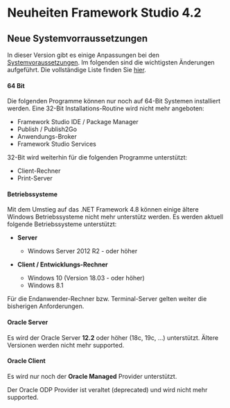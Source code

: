 # Neuheiten Framework Studio 4.2

## Neue Systemvorraussetzungen

In dieser Version gibt es einige Anpassungen bei den [Systemvoraussetzungen](xref:system-requirements). Im folgenden sind die wichtigsten Änderungen aufgeführt. Die vollständige Liste finden Sie [hier](xref:system-requirements).

#### 64 Bit

Die folgenden Programme können nur noch auf 64-Bit Systemen installiert werden. Eine 32-Bit Installations-Routine wird nicht mehr angeboten:

* Framework Studio IDE / Package Manager
* Publish / Publish2Go
* Anwendungs-Broker
* Framework Studio Services

32-Bit wird weiterhin für die folgenden Programme unterstützt:

* Client-Rechner
* Print-Server

#### Betriebssysteme

Mit dem Umstieg auf das .NET Framework 4.8 können einige ältere Windows Betriebssysteme nicht mehr unterstütz werden. Es werden aktuell folgende Betriebssysteme unterstützt:

* **Server**
  * Windows Server 2012 R2 - oder höher

* **Client / Entwicklungs-Rechner**
  * Windows 10 (Version 18.03 - oder höher)
  * Windows 8.1

Für die Endanwender-Rechner bzw. Terminal-Server gelten weiter die bisherigen Anforderungen.

#### Oracle Server

Es wird der Oracle Server **12.2** oder höher (18c, 19c, ...) unterstützt. Ältere Versionen werden nicht mehr supported.

#### Oracle Client

Es wird nur noch der **Oracle Managed** Provider unterstützt.

Der Oracle ODP Provider ist veraltet (deprecated) und wird nicht mehr supported.
